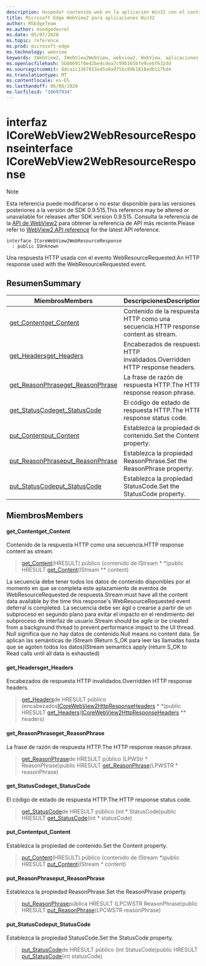 ```yaml
---
description: Hospedar contenido web en la aplicación Win32 con el control Microsoft Edge WebView2
title: Microsoft Edge WebView2 para aplicaciones Win32
author: MSEdgeTeam
ms.author: msedgedevrel
ms.date: 05/07/2020
ms.topic: reference
ms.prod: microsoft-edge
ms.technology: webview
keywords: IWebView2, IWebView2WebView, webview2, WebView, aplicaciones Win32, Win32, Edge, ICoreWebView2, ICoreWebView2Controller, control de explorador, HTML Edge
ms.openlocfilehash: 5b80691f0e42be4cdea7c99b165bfe9cebf632dd
ms.sourcegitcommit: 8dca1c1367853e45a0a975bc89b1818adb117bd4
ms.translationtype: MT
ms.contentlocale: es-ES
ms.lasthandoff: 06/08/2020
ms.locfileid: "10697934"
---
```

# <span data-ttu-id="a563e-104">interfaz ICoreWebView2WebResourceResponse</span><span class="sxs-lookup"><span data-stu-id="a563e-104">interface ICoreWebView2WebResourceResponse</span></span> 

> [!NOTE]
> <span data-ttu-id="a563e-105">Esta referencia puede modificarse o no estar disponible para las versiones posteriores a la versión de SDK 0.9.515.</span><span class="sxs-lookup"><span data-stu-id="a563e-105">This reference may be altered or unavailable for releases after SDK version 0.9.515.</span></span> <span data-ttu-id="a563e-106">Consulta la referencia de la [API de WebView2](../../../webview2-api-reference.md) para obtener la referencia de API más reciente.</span><span class="sxs-lookup"><span data-stu-id="a563e-106">Please refer to [WebView2 API reference](../../../webview2-api-reference.md) for the latest API reference.</span></span>

```
interface ICoreWebView2WebResourceResponse
  : public IUnknown
```

<span data-ttu-id="a563e-107">Una respuesta HTTP usada con el evento WebResourceRequested.</span><span class="sxs-lookup"><span data-stu-id="a563e-107">An HTTP response used with the WebResourceRequested event.</span></span>

## <span data-ttu-id="a563e-108">Resumen</span><span class="sxs-lookup"><span data-stu-id="a563e-108">Summary</span></span>

 <span data-ttu-id="a563e-109">Miembros</span><span class="sxs-lookup"><span data-stu-id="a563e-109">Members</span></span>                        | <span data-ttu-id="a563e-110">Descripciones</span><span class="sxs-lookup"><span data-stu-id="a563e-110">Descriptions</span></span>
--------------------------------|---------------------------------------------
[<span data-ttu-id="a563e-111">get_Content</span><span class="sxs-lookup"><span data-stu-id="a563e-111">get_Content</span></span>](#get_content) | <span data-ttu-id="a563e-112">Contenido de la respuesta HTTP como una secuencia.</span><span class="sxs-lookup"><span data-stu-id="a563e-112">HTTP response content as stream.</span></span>
[<span data-ttu-id="a563e-113">get_Headers</span><span class="sxs-lookup"><span data-stu-id="a563e-113">get_Headers</span></span>](#get_headers) | <span data-ttu-id="a563e-114">Encabezados de respuesta HTTP invalidados.</span><span class="sxs-lookup"><span data-stu-id="a563e-114">Overridden HTTP response headers.</span></span>
[<span data-ttu-id="a563e-115">get_ReasonPhrase</span><span class="sxs-lookup"><span data-stu-id="a563e-115">get_ReasonPhrase</span></span>](#get_reasonphrase) | <span data-ttu-id="a563e-116">La frase de razón de respuesta HTTP.</span><span class="sxs-lookup"><span data-stu-id="a563e-116">The HTTP response reason phrase.</span></span>
[<span data-ttu-id="a563e-117">get_StatusCode</span><span class="sxs-lookup"><span data-stu-id="a563e-117">get_StatusCode</span></span>](#get_statuscode) | <span data-ttu-id="a563e-118">El código de estado de respuesta HTTP.</span><span class="sxs-lookup"><span data-stu-id="a563e-118">The HTTP response status code.</span></span>
[<span data-ttu-id="a563e-119">put_Content</span><span class="sxs-lookup"><span data-stu-id="a563e-119">put_Content</span></span>](#put_content) | <span data-ttu-id="a563e-120">Establezca la propiedad de contenido.</span><span class="sxs-lookup"><span data-stu-id="a563e-120">Set the Content property.</span></span>
[<span data-ttu-id="a563e-121">put_ReasonPhrase</span><span class="sxs-lookup"><span data-stu-id="a563e-121">put_ReasonPhrase</span></span>](#put_reasonphrase) | <span data-ttu-id="a563e-122">Establezca la propiedad ReasonPhrase.</span><span class="sxs-lookup"><span data-stu-id="a563e-122">Set the ReasonPhrase property.</span></span>
[<span data-ttu-id="a563e-123">put_StatusCode</span><span class="sxs-lookup"><span data-stu-id="a563e-123">put_StatusCode</span></span>](#put_statuscode) | <span data-ttu-id="a563e-124">Establezca la propiedad StatusCode.</span><span class="sxs-lookup"><span data-stu-id="a563e-124">Set the StatusCode property.</span></span>

## <span data-ttu-id="a563e-125">Miembros</span><span class="sxs-lookup"><span data-stu-id="a563e-125">Members</span></span>

#### <span data-ttu-id="a563e-126">get_Content</span><span class="sxs-lookup"><span data-stu-id="a563e-126">get_Content</span></span> 

<span data-ttu-id="a563e-127">Contenido de la respuesta HTTP como una secuencia.</span><span class="sxs-lookup"><span data-stu-id="a563e-127">HTTP response content as stream.</span></span>

> <span data-ttu-id="a563e-128">[get_Content](#get_content)(HRESULT) público (contenido de IStream \* \*)</span><span class="sxs-lookup"><span data-stu-id="a563e-128">public HRESULT [get_Content](#get_content)(IStream \*\* content)</span></span>

<span data-ttu-id="a563e-129">La secuencia debe tener todos los datos de contenido disponibles por el momento en que se completa este aplazamiento de eventos de WebResourceRequested de respuesta.</span><span class="sxs-lookup"><span data-stu-id="a563e-129">Stream must have all the content data available by the time this response's WebResourceRequested event deferral is completed.</span></span> <span data-ttu-id="a563e-130">La secuencia debe ser ágil o crearse a partir de un subproceso en segundo plano para evitar el impacto en el rendimiento del subproceso de interfaz de usuario.</span><span class="sxs-lookup"><span data-stu-id="a563e-130">Stream should be agile or be created from a background thread to prevent performance impact to the UI thread.</span></span> <span data-ttu-id="a563e-131">Null significa que no hay datos de contenido.</span><span class="sxs-lookup"><span data-stu-id="a563e-131">Null means no content data.</span></span> <span data-ttu-id="a563e-132">Se aplican las semánticas de IStream (Return S_OK para leer las llamadas hasta que se agoten todos los datos)</span><span class="sxs-lookup"><span data-stu-id="a563e-132">IStream semantics apply (return S_OK to Read calls until all data is exhausted)</span></span>

#### <span data-ttu-id="a563e-133">get_Headers</span><span class="sxs-lookup"><span data-stu-id="a563e-133">get_Headers</span></span> 

<span data-ttu-id="a563e-134">Encabezados de respuesta HTTP invalidados.</span><span class="sxs-lookup"><span data-stu-id="a563e-134">Overridden HTTP response headers.</span></span>

> <span data-ttu-id="a563e-135">[get_Headers](#get_headers)de HRESULT público (encabezados[ICoreWebView2HttpResponseHeaders](icorewebview2httpresponseheaders.md) \* \*)</span><span class="sxs-lookup"><span data-stu-id="a563e-135">public HRESULT [get_Headers](#get_headers)([ICoreWebView2HttpResponseHeaders](icorewebview2httpresponseheaders.md) \*\* headers)</span></span>

#### <span data-ttu-id="a563e-136">get_ReasonPhrase</span><span class="sxs-lookup"><span data-stu-id="a563e-136">get_ReasonPhrase</span></span> 

<span data-ttu-id="a563e-137">La frase de razón de respuesta HTTP.</span><span class="sxs-lookup"><span data-stu-id="a563e-137">The HTTP response reason phrase.</span></span>

> <span data-ttu-id="a563e-138">[get_ReasonPhrase](#get_reasonphrase)de HRESULT público (LPWStr \* ReasonPhrase)</span><span class="sxs-lookup"><span data-stu-id="a563e-138">public HRESULT [get_ReasonPhrase](#get_reasonphrase)(LPWSTR \* reasonPhrase)</span></span>

#### <span data-ttu-id="a563e-139">get_StatusCode</span><span class="sxs-lookup"><span data-stu-id="a563e-139">get_StatusCode</span></span> 

<span data-ttu-id="a563e-140">El código de estado de respuesta HTTP.</span><span class="sxs-lookup"><span data-stu-id="a563e-140">The HTTP response status code.</span></span>

> <span data-ttu-id="a563e-141">[get_StatusCode](#get_statuscode)de HRESULT público (int \* StatusCode)</span><span class="sxs-lookup"><span data-stu-id="a563e-141">public HRESULT [get_StatusCode](#get_statuscode)(int \* statusCode)</span></span>

#### <span data-ttu-id="a563e-142">put_Content</span><span class="sxs-lookup"><span data-stu-id="a563e-142">put_Content</span></span> 

<span data-ttu-id="a563e-143">Establezca la propiedad de contenido.</span><span class="sxs-lookup"><span data-stu-id="a563e-143">Set the Content property.</span></span>

> <span data-ttu-id="a563e-144">[put_Content](#put_content)(HRESULT) público (contenido de IStream \*)</span><span class="sxs-lookup"><span data-stu-id="a563e-144">public HRESULT [put_Content](#put_content)(IStream \* content)</span></span>

#### <span data-ttu-id="a563e-145">put_ReasonPhrase</span><span class="sxs-lookup"><span data-stu-id="a563e-145">put_ReasonPhrase</span></span> 

<span data-ttu-id="a563e-146">Establezca la propiedad ReasonPhrase.</span><span class="sxs-lookup"><span data-stu-id="a563e-146">Set the ReasonPhrase property.</span></span>

> <span data-ttu-id="a563e-147">[put_ReasonPhrase](#put_reasonphrase)pública HRESULT (LPCWSTR ReasonPhrase)</span><span class="sxs-lookup"><span data-stu-id="a563e-147">public HRESULT [put_ReasonPhrase](#put_reasonphrase)(LPCWSTR reasonPhrase)</span></span>

#### <span data-ttu-id="a563e-148">put_StatusCode</span><span class="sxs-lookup"><span data-stu-id="a563e-148">put_StatusCode</span></span> 

<span data-ttu-id="a563e-149">Establezca la propiedad StatusCode.</span><span class="sxs-lookup"><span data-stu-id="a563e-149">Set the StatusCode property.</span></span>

> <span data-ttu-id="a563e-150">[put_StatusCode](#put_statuscode)de HRESULT público (int StatusCode)</span><span class="sxs-lookup"><span data-stu-id="a563e-150">public HRESULT [put_StatusCode](#put_statuscode)(int statusCode)</span></span>

